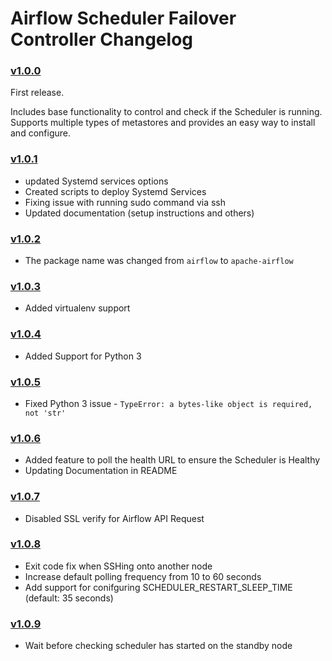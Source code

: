 # Airflow Scheduler Failover Controller Changelog

### [v1.0.0](https://github.com/teamclairvoyant/airflow-scheduler-failover-controller/tree/v1.0.0)

First release.

Includes base functionality to control and check if the Scheduler is running. Supports multiple types of metastores and provides an easy way to install and configure.

### [v1.0.1](https://github.com/teamclairvoyant/airflow-scheduler-failover-controller/tree/v1.0.1)

* updated Systemd services options
* Created scripts to deploy Systemd Services
* Fixing issue with running sudo command via ssh
* Updated documentation (setup instructions and others)

### [v1.0.2](https://github.com/teamclairvoyant/airflow-scheduler-failover-controller/tree/v1.0.2)

* The package name was changed from `airflow` to `apache-airflow`

### [v1.0.3](https://github.com/teamclairvoyant/airflow-scheduler-failover-controller/tree/v1.0.3)

* Added virtualenv support

### [v1.0.4](https://github.com/teamclairvoyant/airflow-scheduler-failover-controller/tree/v1.0.4)

* Added Support for Python 3

### [v1.0.5](https://github.com/teamclairvoyant/airflow-scheduler-failover-controller/tree/v1.0.5)

* Fixed Python 3 issue - `TypeError: a bytes-like object is required, not 'str'`

### [v1.0.6](https://github.com/teamclairvoyant/airflow-scheduler-failover-controller/tree/v1.0.6)

* Added feature to poll the health URL to ensure the Scheduler is Healthy
* Updating Documentation in README

### [v1.0.7](https://github.com/teamclairvoyant/airflow-scheduler-failover-controller/tree/v1.0.7)

* Disabled SSL verify for Airflow API Request

### [v1.0.8](https://github.com/teamclairvoyant/airflow-scheduler-failover-controller/tree/v1.0.8)

* Exit code fix when SSHing onto another node
* Increase default polling frequency from 10 to 60 seconds
* Add support for conifguring SCHEDULER_RESTART_SLEEP_TIME (default: 35 seconds)

### [v1.0.9](https://github.com/teamclairvoyant/airflow-scheduler-failover-controller/tree/v1.0.9)

* Wait before checking scheduler has started on the standby node